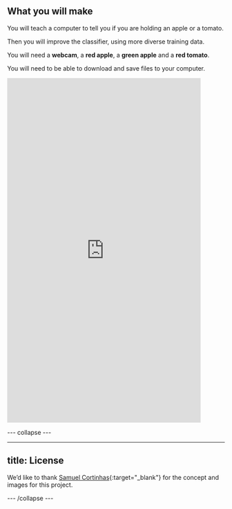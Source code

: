 ## What you will make

You will teach a computer to tell you if you are holding an apple or a tomato.

Then you will improve the classifier, using more diverse training data.

You will need a **webcam**, a **red apple**, a **green apple** and a **red tomato**.

You will need to be able to download and save files to your computer.

<html>
    <iframe style="max-width: 448px;" width="100%" height="796" src="https://www.youtube.com/embed/tL629z5lMhU?rel=0&cc_load_policy=1" frameborder="0" allow="accelerometer; autoplay; clipboard-write; encrypted-media; gyroscope; picture-in-picture; web-share" referrerpolicy="strict-origin-when-cross-origin" allowfullscreen>
    </iframe>    
</html>

--- collapse ---

---
title: License
---

We’d like to thank [Samuel Cortinhas](https://www.kaggle.com/datasets/samuelcortinhas/apples-or-tomatoes-image-classification/data){:target="_blank"} for the concept and images for this project.

--- /collapse ---
